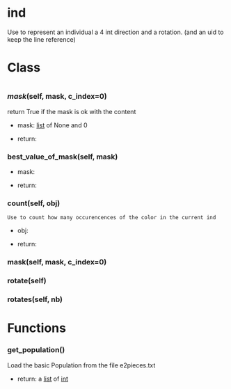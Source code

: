 # ind

Use to represent an individual a 4 int direction and a rotation. (and an uid to keep the line reference)



# Class
# 



### _mask_(self, mask, c_index=0)

  return True if the mask is ok with the content

- mask: [list](https://docs.python.org/2/tutorial/datastructures.html#more-on-lists) of None and 0

- return:


### best_value_of_mask(self, mask)


- mask:

- return:


### count(self, obj)

    Use to count how many occurencences of the color in the current ind

- obj:

- return:


### mask(self, mask, c_index=0)





### rotate(self)





### rotates(self, nb)







# Functions


### get_population()

Load the basic Population from the file e2pieces.txt


- return: a [list](https://docs.python.org/2/tutorial/datastructures.html#more-on-lists) of [int](https://docs.python.org/2/library/stdtypes.html#numeric-types-int-[float](https://docs.python.org/2/library/stdtypes.html#numeric-types-int-float-long-complex)-long-complex)
